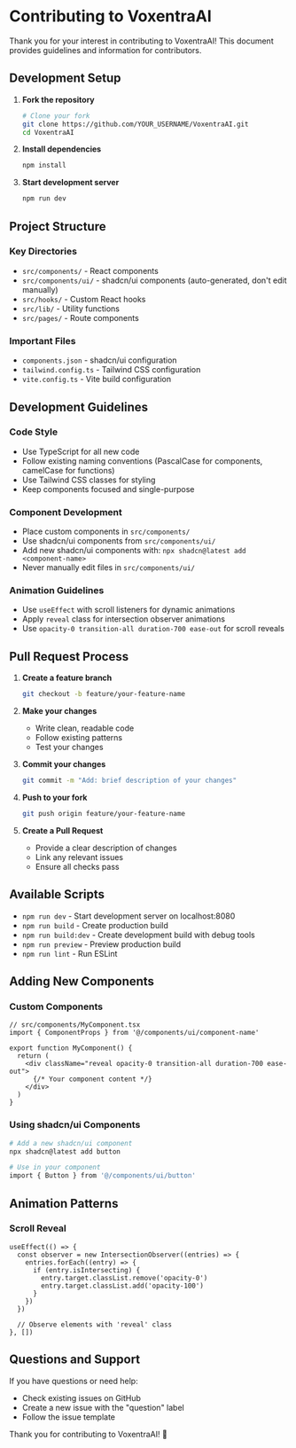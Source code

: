 # Contributing to VoxentraAI

Thank you for your interest in contributing to VoxentraAI! This document provides guidelines and information for contributors.

## Development Setup

1. **Fork the repository**
   ```sh
   # Clone your fork
   git clone https://github.com/YOUR_USERNAME/VoxentraAI.git
   cd VoxentraAI
   ```

2. **Install dependencies**
   ```sh
   npm install
   ```

3. **Start development server**
   ```sh
   npm run dev
   ```

## Project Structure

### Key Directories

- `src/components/` - React components
- `src/components/ui/` - shadcn/ui components (auto-generated, don't edit manually)
- `src/hooks/` - Custom React hooks
- `src/lib/` - Utility functions
- `src/pages/` - Route components

### Important Files

- `components.json` - shadcn/ui configuration
- `tailwind.config.ts` - Tailwind CSS configuration
- `vite.config.ts` - Vite build configuration

## Development Guidelines

### Code Style

- Use TypeScript for all new code
- Follow existing naming conventions (PascalCase for components, camelCase for functions)
- Use Tailwind CSS classes for styling
- Keep components focused and single-purpose

### Component Development

- Place custom components in `src/components/`
- Use shadcn/ui components from `src/components/ui/`
- Add new shadcn/ui components with: `npx shadcn@latest add <component-name>`
- Never manually edit files in `src/components/ui/`

### Animation Guidelines

- Use `useEffect` with scroll listeners for dynamic animations
- Apply `reveal` class for intersection observer animations
- Use `opacity-0 transition-all duration-700 ease-out` for scroll reveals

## Pull Request Process

1. **Create a feature branch**
   ```sh
   git checkout -b feature/your-feature-name
   ```

2. **Make your changes**
   - Write clean, readable code
   - Follow existing patterns
   - Test your changes

3. **Commit your changes**
   ```sh
   git commit -m "Add: brief description of your changes"
   ```

4. **Push to your fork**
   ```sh
   git push origin feature/your-feature-name
   ```

5. **Create a Pull Request**
   - Provide a clear description of changes
   - Link any relevant issues
   - Ensure all checks pass

## Available Scripts

- `npm run dev` - Start development server on localhost:8080
- `npm run build` - Create production build
- `npm run build:dev` - Create development build with debug tools
- `npm run preview` - Preview production build
- `npm run lint` - Run ESLint

## Adding New Components

### Custom Components
```tsx
// src/components/MyComponent.tsx
import { ComponentProps } from '@/components/ui/component-name'

export function MyComponent() {
  return (
    <div className="reveal opacity-0 transition-all duration-700 ease-out">
      {/* Your component content */}
    </div>
  )
}
```

### Using shadcn/ui Components
```sh
# Add a new shadcn/ui component
npx shadcn@latest add button

# Use in your component
import { Button } from '@/components/ui/button'
```

## Animation Patterns

### Scroll Reveal
```tsx
useEffect(() => {
  const observer = new IntersectionObserver((entries) => {
    entries.forEach((entry) => {
      if (entry.isIntersecting) {
        entry.target.classList.remove('opacity-0')
        entry.target.classList.add('opacity-100')
      }
    })
  })

  // Observe elements with 'reveal' class
}, [])
```

## Questions and Support

If you have questions or need help:
- Check existing issues on GitHub
- Create a new issue with the "question" label
- Follow the issue template

Thank you for contributing to VoxentraAI! 🚀